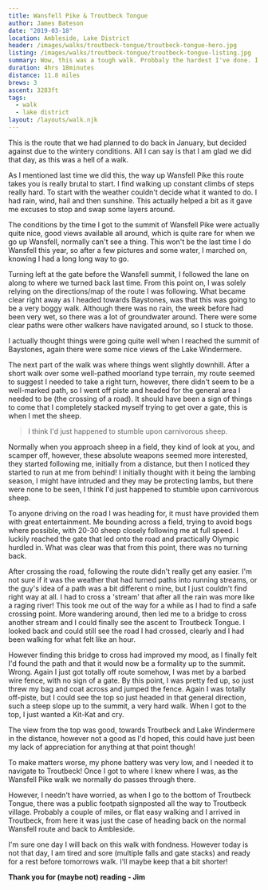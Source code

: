 ```yaml
---
title: Wansfell Pike & Troutbeck Tongue
author: James Bateson
date: "2019-03-18"
location: Ambleside, Lake District
header: /images/walks/troutbeck-tongue/troutbeck-tongue-hero.jpg
listing: /images/walks/troutbeck-tongue/troutbeck-tongue-listing.jpg
summary: Wow, this was a tough walk. Probbaly the hardest I've done. I don't think the route I followed helped, but the terrain and conditions were tough going. All that plus being chased over a field by a herd of sheep!
duration: 4hrs 18minutes
distance: 11.8 miles
brews: 3
ascent: 3283ft
tags:
  - walk
  - lake district
layout: /layouts/walk.njk
---
```


This is the route that we had planned to do back in January, but decided against due to the wintery conditions. All I can say is that I am glad we did that day, as this was a hell of a walk.

As I mentioned last time we did this, the way up Wansfell Pike this route takes you is really brutal to start. I find walking up constant climbs of steps really hard. To start with the weather couldn't decide what it wanted to do. I had rain, wind, hail and then sunshine. This actually helped a bit as it gave me excuses to stop and swap some layers around.

The conditions by the time I got to the summit of Wansfell Pike were actually quite nice, good views available all around, which is quite rare for when we go up Wansfell, normally can't see a thing. This won't be the last time I do Wansfell this year, so after a few pictures and some water, I marched on, knowing I had a long long way to go.

Turning left at the gate before the Wansfell summit, I followed the lane on along to where we turned back last time. From this point on, I was solely relying on the directions/map of the route I was following. What became clear right away as I headed towards Baystones, was that this was going to be a very boggy walk. Although there was no rain, the week before had been very wet, so there was a lot of groundwater around. There were some clear paths were other walkers have navigated around, so I stuck to those.

I actually thought things were going quite well when I reached the summit of Baystones, again there were some nice views of the Lake Windermere.

The next part of the walk was where things went slightly downhill. After a short walk over some well-pathed moorland type terrain, my route seemed to suggest I needed to take a right turn, however, there didn't seem to be a well-marked path, so I went off piste and headed for the general area I needed to be (the crossing of a road). It should have been a sign of things to come that I completely stacked myself trying to get over a gate, this is when I met the sheep.

> I think I'd just happened to stumble upon carnivorous sheep.

Normally when you approach sheep in a field, they kind of look at you, and scamper off, however, these absolute weapons seemed more interested, they started following me, initially from a distance, but then I noticed they started to run at me from behind! I initially thought with it being the lambing season, I might have intruded and they may be protecting lambs, but there were none to be seen, I think I'd just happened to stumble upon carnivorous sheep.

To anyone driving on the road I was heading for, it must have provided them with great entertainment. Me bounding across a field, trying to avoid bogs where possible, with 20-30 sheep closely following me at full speed. I luckily reached the gate that led onto the road and practically Olympic hurdled in. What was clear was that from this point, there was no turning back.

After crossing the road, following the route didn't really get any easier. I'm not sure if it was the weather that had turned paths into running streams, or the guy's idea of a path was a bit different o mine, but I just couldn't find right way at all. I had to cross a 'stream' that after all the rain was more like a raging river! This took me out of the way for a while as I had to find a safe crossing point. More wandering around, then led me to a bridge to cross another stream and I could finally see the ascent to Troutbeck Tongue. I looked back and could still see the road I had crossed, clearly and I had been walking for what felt like an hour.

However finding this bridge to cross had improved my mood, as I finally felt I'd found the path and that it would now be a formality up to the summit. Wrong. Again I just got totally off route somehow, I was met by a barbed wire fence, with no sign of a gate. By this point, I was pretty fed up, so just threw my bag and coat across and jumped the fence. Again I was totally off-piste, but I could see the top so just headed in that general direction, such a steep slope up to the summit, a very hard walk. When I got to the top, I just wanted a Kit-Kat and cry.

The view from the top was good, towards Troutbeck and Lake Windermere in the distance, however not a good as I'd hoped, this could have just been my lack of appreciation for anything at that point though!

To make matters worse, my phone battery was very low, and I needed it to navigate to Troutbeck! Once I got to where I knew where I was, as the Wansfell Pike walk we normally do passes through there.

However, I needn't have worried, as when I go to the bottom of Troutbeck Tongue, there was a public footpath signposted all the way to Troutbeck village. Probably a couple of miles, or flat easy walking and I arrived in Troutbeck, from here it was just the case of heading back on the normal Wansfell route and back to Ambleside.

I'm sure one day I will back on this walk with fondness. However today is not that day, I am tired and sore (multiple falls and gate stacks) and ready for a rest before tomorrows walk. I'll maybe keep that a bit shorter!

**Thank you for (maybe not) reading - Jim**
